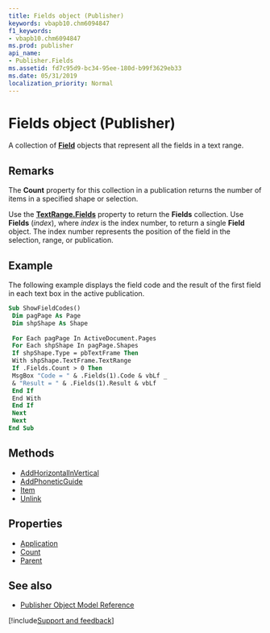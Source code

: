 ```yaml
---
title: Fields object (Publisher)
keywords: vbapb10.chm6094847
f1_keywords:
- vbapb10.chm6094847
ms.prod: publisher
api_name:
- Publisher.Fields
ms.assetid: fd7c95d9-bc34-95ee-180d-b99f3629eb33
ms.date: 05/31/2019
localization_priority: Normal
---
```



# Fields object (Publisher)

A collection of **[Field](Publisher.Field.md)** objects that represent all the fields in a text range.
 

## Remarks

The **Count** property for this collection in a publication returns the number of items in a specified shape or selection.
 
Use the **[TextRange.Fields](Publisher.TextRange.Fields.md)** property to return the **Fields** collection. Use **Fields** (_index_), where _index_ is the index number, to return a single **Field** object. The index number represents the position of the field in the selection, range, or publication. 
 

## Example

The following example displays the field code and the result of the first field in each text box in the active publication.

```vb
Sub ShowFieldCodes() 
 Dim pagPage As Page 
 Dim shpShape As Shape 
 
 For Each pagPage In ActiveDocument.Pages 
 For Each shpShape In pagPage.Shapes 
 If shpShape.Type = pbTextFrame Then 
 With shpShape.TextFrame.TextRange 
 If .Fields.Count > 0 Then 
 MsgBox "Code = " & .Fields(1).Code & vbLf _ 
 & "Result = " & .Fields(1).Result & vbLf 
 End If 
 End With 
 End If 
 Next 
 Next 
End Sub
```


## Methods

- [AddHorizontalInVertical](Publisher.Fields.AddHorizontalInVertical.md)
- [AddPhoneticGuide](Publisher.Fields.AddPhoneticGuide.md)
- [Item](Publisher.Fields.Item.md)
- [Unlink](Publisher.Fields.Unlink.md)

## Properties

- [Application](Publisher.Fields.Application.md)
- [Count](Publisher.Fields.Count.md)
- [Parent](Publisher.Fields.Parent.md)

## See also

- [Publisher Object Model Reference](overview/publisher/object-model.md)



[!include[Support and feedback](~/includes/feedback-boilerplate.md)]